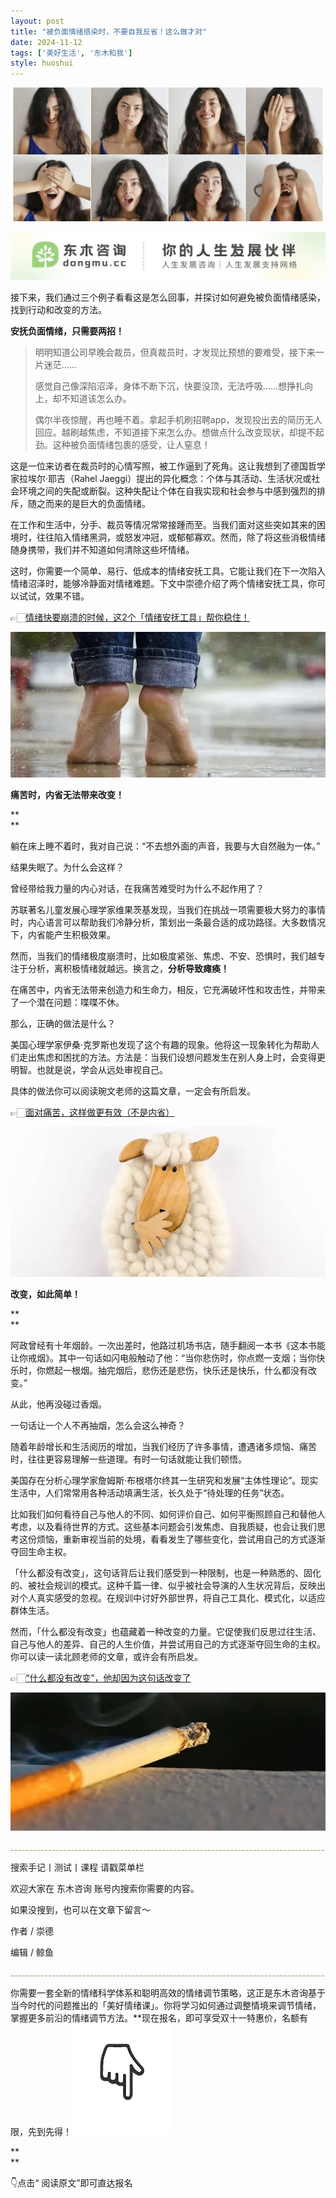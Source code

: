```yaml
---
layout: post
title: "被负面情绪感染时，不要自我反省！这么做才对"
date: 2024-11-12
tags: ['美好生活', '东木和我']
style: huoshui
---
```


![](/assets/post_images/2024-11-12-17319182167370.9005692155875611.jpeg)



![](/assets/post_images/2024-11-12-17319182165790.23617217089016806.jpeg)

接下来，我们通过三个例子看看这是怎么回事，并探讨如何避免被负面情绪感染，找到行动和改变的方法。

  

**安抚负面情绪，只需要两招！**

> 明明知道公司早晚会裁员，但真裁员时，才发现比预想的要难受，接下来一片迷茫……
>
>  
>
>
> 感觉自己像深陷沼泽，身体不断下沉，快要没顶，无法呼吸……想挣扎向上，却不知道该怎么办。
>
>  
>
>
>
> 偶尔半夜惊醒，再也睡不着。拿起手机刷招聘app，发现投出去的简历无人回应。越刷越焦虑，不知道接下来怎么办。想做点什么改变现状，却提不起劲。这种被负面情绪包裹的感受，让人窒息！

  

这是一位来访者在裁员时的心情写照，被工作逼到了死角。这让我想到了德国哲学家拉埃尔·耶吉（Rahel
Jaeggi）提出的异化概念：个体与其活动、生活状况或社会环境之间的失配或断裂。这种失配让个体在自我实现和社会参与中感到强烈的排斥，随之而来的是巨大的负面情绪。

  

在工作和生活中，分手、裁员等情况常常接踵而至。当我们面对这些突如其来的困境时，往往陷入情绪黑洞，或怒发冲冠，或郁郁寡欢。然而，除了将这些消极情绪随身携带，我们并不知道如何清除这些坏情绪。

  

这时，你需要一个简单、易行、低成本的情绪安抚工具。它能让我们在下一次陷入情绪沼泽时，能够冷静面对情绪难题。下文中崇德介绍了两个情绪安抚工具，你可以试试，效果不错。

  

👉🏻[情绪快要崩溃的时候，这2个「情绪安抚工具」帮你稳住！](http://mp.weixin.qq.com/s?__biz=MzkyNTY0NTMzNQ==&mid=2247489889&idx=1&sn=5190b45fab37dc20f92f2a9c33765d92&chksm=c1c23619f6b5bf0fb9182055f05a44e4a7c41633c11c25ebc915c31c52636af9368b370c8583&scene=21#wechat_redirect)

[![](/assets/post_images/2024-11-12-17319182166540.49384490912935886.jpeg)](http://mp.weixin.qq.com/s?__biz=MzkyNTY0NTMzNQ==&mid=2247489889&idx=1&sn=5190b45fab37dc20f92f2a9c33765d92&chksm=c1c23619f6b5bf0fb9182055f05a44e4a7c41633c11c25ebc915c31c52636af9368b370c8583&scene=21#wechat_redirect)

  

**痛苦时，内省无法带来改变！**

**  
**

躺在床上睡不着时，我对自己说：“不去想外面的声音，我要与大自然融为一体。”

  

结果失眠了。为什么会这样？

  

曾经带给我力量的内心对话，在我痛苦难受时为什么不起作用了？

  

苏联著名儿童发展心理学家维果茨基发现，当我们在挑战一项需要极大努力的事情时，内心语言可以帮助我们冷静分析，策划出一条最合适的成功路径。大多数情况下，内省能产生积极效果。

  

然而，当我们的情绪极度崩溃时，比如极度紧张、焦虑、不安、恐惧时，我们越专注于分析，离积极情绪就越远。换言之，**分析导致瘫痪！**

  

在痛苦中，内省无法带来创造力和生命力，相反，它充满破坏性和攻击性，并带来了一个潜在问题：喋喋不休。

  

那么，正确的做法是什么？

  

美国心理学家伊桑·克罗斯也发现了这个有趣的现象。他将这一现象转化为帮助人们走出焦虑和困扰的方法。方法是：当我们设想问题发生在别人身上时，会变得更明智。也就是说，学会从远处审视自己。

  

具体的做法你可以阅读琬文老师的这篇文章，一定会有所启发。

  

👉🏻[面对痛苦，这样做更有效（不是内省）](http://mp.weixin.qq.com/s?__biz=MzkyNTY0NTMzNQ==&mid=2247489517&idx=1&sn=e1498340dc4d4b3c1da00bee96ac7092&chksm=c1c23895f6b5b18312fa2a1ecf0a724c858fad2442019c5a0fda8444a798376b6b23d8d4ba9d&scene=21#wechat_redirect)

[![](/assets/post_images/2024-11-12-17319182166650.7215972516111759.jpeg)](http://mp.weixin.qq.com/s?__biz=MzkyNTY0NTMzNQ==&mid=2247489517&idx=1&sn=e1498340dc4d4b3c1da00bee96ac7092&chksm=c1c23895f6b5b18312fa2a1ecf0a724c858fad2442019c5a0fda8444a798376b6b23d8d4ba9d&scene=21#wechat_redirect)

  

**改变，如此简单！**

**  
**

阿政曾经有十年烟龄。一次出差时，他路过机场书店，随手翻阅一本书《这本书能让你戒烟》。其中一句话如闪电般触动了他：“当你悲伤时，你点燃一支烟；当你快乐时，你燃起一根烟。抽完烟后，悲伤还是悲伤，快乐还是快乐，什么都没有改变。”

  

从此，他再没碰过香烟。

  

一句话让一个人不再抽烟，怎么会这么神奇？

  

随着年龄增长和生活阅历的增加，当我们经历了许多事情，遭遇诸多烦恼、痛苦时，往往更容易理解一些道理。有时一句话就能让我们顿悟。

  

美国存在分析心理学家詹姆斯·布根塔尔终其一生研究和发展“主体性理论”。现实生活中，人们常常用各种活动填满生活，长久处于“待处理的任务”状态。

  

比如我们如何看待自己与他人的不同、如何评价自己、如何平衡照顾自己和替他人考虑，以及看待世界的方式。这些基本问题会引发焦虑、自我质疑，也会让我们思考这份烦恼，重新审视当前的处境，看看发生了哪些变化，尝试用自己的方式逐渐夺回生命主权。

  

「什么都没有改变」，这句话背后让我们感受到一种限制，也是一种熟悉的、固化的、被社会规训的模式。这种千篇一律、似乎被社会导演的人生状况背后，反映出对个人真实感受的忽视。在规训中讨好外部世界，将自己工具化、模式化，以适应群体生活。

  

然而，「什么都没有改变」也蕴藏着一种改变的力量。它促使我们反思过往生活、自己与他人的差异、自己的人生价值，并尝试用自己的方式逐渐夺回生命的主权。你可以读一读北顾老师的文章，或许会有所启发。

  

👉🏻[“什么都没有改变”，他却因为这句话改变了](http://mp.weixin.qq.com/s?__biz=MzkyNTY0NTMzNQ==&mid=2247491307&idx=1&sn=00c64b26eb48fed0e3bc03f5953ed1bb&chksm=c1c23193f6b5b8856fbacaddcde35a93ddf85338f7b8eb27fe9285d74fe648c1622575a351c4&scene=21#wechat_redirect)

‍![](/assets/post_images/2024-11-12-17319182166120.6015153344513029.jpeg)‍

![](/assets/post_images/2024-11-12-17319182166150.7365836911563517.png)

搜索手记丨测试丨课程 请戳菜单栏

欢迎大家在 东木咨询 账号内搜索你需要的内容。

如果没搜到，也可以在文章下留言～

  

作者 / 崇德

编辑 / 鲸鱼

![](/assets/post_images/2024-11-12-17319182165530.7037020538511165.webp)

你需要一套全新的情绪科学体系和聪明高效的情绪调节策略，这正是东木咨询基于当今时代的问题推出的「美好情绪课」。你将学习如何通过调整情境来调节情绪，掌握更多前沿的情绪调节方法。**现在报名，即可享受双十一特惠价，名额有限，先到先得！![](/assets/post_images/2024-11-12-17319182166110.9893825599437922.gif)

**  
**

👇点击“ 阅读原文”即可直达报名